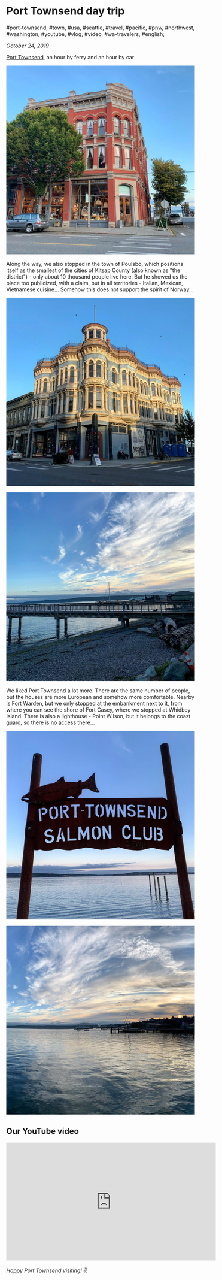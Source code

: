 # Port Townsend day trip

#port-townsend, #town, #usa, #seattle, #travel, #pacific, #pnw, #northwest, #washington, #youtube, #vlog, #video, #wa-travelers, #english;

_October 24, 2019_

[Port Townsend](https://enjoypt.com/), an hour by ferry and an hour by car

![Port Townsend, WA](/images/port-townsend-day-trip/1.jpg "Port Townsend, WA")

Along the way, we also stopped in the town of Poulsbo, which positions itself as the smallest of the cities of Kitsap County (also known as "the district") - only about 10 thousand people live here. But he showed us the place too publicized, with a claim, but in all territories - Italian, Mexican, Vietnamese cuisine... Somehow this does not support the spirit of Norway...

![Port Townsend 2, WA](/images/port-townsend-day-trip/2.jpg "Port Townsend 2, WA")

![Port Townsend 3, WA](/images/port-townsend-day-trip/3.jpg "Port Townsend 3, WA")

We liked Port Townsend a lot more. There are the same number of people, but the houses are more European and somehow more comfortable. Nearby is Fort Warden, but we only stopped at the embankment next to it, from where you can see the shore of Fort Casey, where we stopped at Whidbey Island. There is also a lighthouse - Point Wilson, but it belongs to the coast guard, so there is no access there...

![Port Townsend 4, WA](/images/port-townsend-day-trip/4.jpg "Port Townsend 4, WA")

![Port Townsend 5, WA](/images/port-townsend-day-trip/5.jpg "Port Townsend 5, WA")

## Our YouTube video

<iframe width="560" height="315" src="https://www.youtube.com/embed/FN352Zq_Blo" title="YouTube video player" frameborder="0" allow="accelerometer; autoplay; clipboard-write; encrypted-media; gyroscope; picture-in-picture" allowfullscreen></iframe>

_Happy Port Townsend visiting!_ :v:
